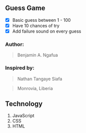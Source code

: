 ## Guess Game

- [x] Basic guess between 1 - 100
- [x] Have 10 chances of try
- [x] Add failure sound on every guess

### Author: 
> Benjamin A. Ngafua

### Inspired by: 
> Nathan Tangaye Siafa

> Monrovia, Liberia

## Technology
1. JavaScript
2. CSS
3. HTML